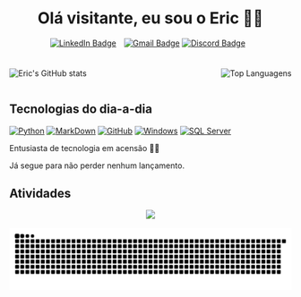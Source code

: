 <h1 align="center">Olá visitante, eu sou o Eric 🖖🏾</h1>
<div align="center">
  <a href="https://www.linkedin.com/in/eric-sh/" style="display: inline-block; margin-right: 10px;">
    <img src="https://img.shields.io/badge/LinkedIn-0077B5?style=for-the-badge&logo=linkedin&logoColor=white" alt="LinkedIn Badge" />
  </a> <a href="mailto:ericshantos13@gmail.com" style="display: inline-block;">
    <img src="https://img.shields.io/badge/Gmail-D14836?style=for-the-badge&logo=gmail&logoColor=white" alt="Gmail Badge" />
  </a> <a href="https://discord.com/users/borosh." style="display: inline-block; margin-right: 10px;">
    <img src="https://img.shields.io/badge/Discord-7289DA?style=for-the-badge&logo=discord&logoColor=white" alt="Discord Badge" />
  </a>
</div>

### 

<div align="left" style="display: flex; justify-content: space-between"> 

<div>

![Eric's GitHub stats](https://github-readme-stats.vercel.app/api?username=ericshantos&show_icons=true&theme=radical)
</div>

<div>

![Top Languagens](https://github-readme-stats.vercel.app/api/top-langs/?username=ericshantos&layout=donut)
</div>

</div>

## Tecnologias do dia-a-dia

[![Python](https://img.shields.io/badge/Python-14354C?style=for-the-badge&logo=python&logoColor=white)](https://www.python.org/)
[![MarkDown](https://img.shields.io/badge/Markdown-000000?style=for-the-badge&logo=markdown&logoColor=white)](https://www.markdownguide.org/)
[![GitHub](https://img.shields.io/badge/GitHub-100000?style=for-the-badge&logo=github&logoColor=white)](https://github.com/)
[![Windows](https://img.shields.io/badge/Windows-0078D6?style=for-the-badge&logo=windows&logoColor=white)](https://www.microsoft.com/pt-br/download/windows)
[![SQL Server](https://img.shields.io/badge/Microsoft_SQL_Server-CC2927?style=for-the-badge&logo=microsoft-sql-server&logoColor=white)](https://www.microsoft.com/pt-br/sql-server/sql-server-2022)

Entusiasta de tecnologia em acensão 🚀🚀

Já segue para não perder nenhum lançamento.

## Atividades
<!-- visitors count  -->

<p align="center" >   
  <img src="https://profile-counter.glitch.me/ericshantos/count.svg" />  
</p>

<!-- github workflow  .-->

<picture>
  <source media="(prefers-color-scheme: dark)" srcset="https://raw.githubusercontent.com/ericshantos/ericshantos/output/github-contribution-grid-snake-dark.svg">
  <source media="(prefers-color-scheme: light)" srcset="https://raw.githubusercontent.com/ericshantos/ericshantos/output/github-contribution-grid-snake.svg">
  <img alt="github contribution grid snake animation" src="https://raw.githubusercontent.com/ericshantos/ericshantos/output/github-contribution-grid-snake.svg">
</picture>

